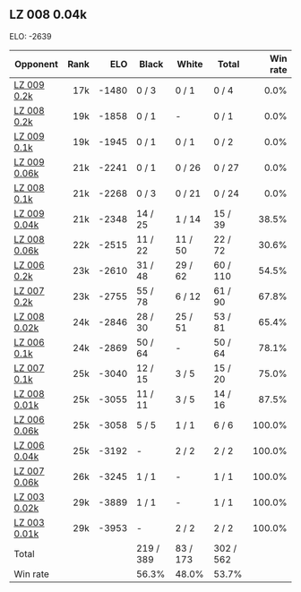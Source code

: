 ## LZ 008 0.04k ##

ELO: -2639

Opponent | Rank | ELO | Black | White | Total | Win rate
---------|-----:|----:|-------|-------|-------|-------:
[LZ 009 0.2k](LZ%20009%200.2k.md) | 17k | -1480 | 0 / 3 | 0 / 1 | 0 / 4 | 0.0%
[LZ 008 0.2k](LZ%20008%200.2k.md) | 19k | -1858 | 0 / 1 | - | 0 / 1 | 0.0%
[LZ 009 0.1k](LZ%20009%200.1k.md) | 19k | -1945 | 0 / 1 | 0 / 1 | 0 / 2 | 0.0%
[LZ 009 0.06k](LZ%20009%200.06k.md) | 21k | -2241 | 0 / 1 | 0 / 26 | 0 / 27 | 0.0%
[LZ 008 0.1k](LZ%20008%200.1k.md) | 21k | -2268 | 0 / 3 | 0 / 21 | 0 / 24 | 0.0%
[LZ 009 0.04k](LZ%20009%200.04k.md) | 21k | -2348 | 14 / 25 | 1 / 14 | 15 / 39 | 38.5%
[LZ 008 0.06k](LZ%20008%200.06k.md) | 22k | -2515 | 11 / 22 | 11 / 50 | 22 / 72 | 30.6%
[LZ 006 0.2k](LZ%20006%200.2k.md) | 23k | -2610 | 31 / 48 | 29 / 62 | 60 / 110 | 54.5%
[LZ 007 0.2k](LZ%20007%200.2k.md) | 23k | -2755 | 55 / 78 | 6 / 12 | 61 / 90 | 67.8%
[LZ 008 0.02k](LZ%20008%200.02k.md) | 24k | -2846 | 28 / 30 | 25 / 51 | 53 / 81 | 65.4%
[LZ 006 0.1k](LZ%20006%200.1k.md) | 24k | -2869 | 50 / 64 | - | 50 / 64 | 78.1%
[LZ 007 0.1k](LZ%20007%200.1k.md) | 25k | -3040 | 12 / 15 | 3 / 5 | 15 / 20 | 75.0%
[LZ 008 0.01k](LZ%20008%200.01k.md) | 25k | -3055 | 11 / 11 | 3 / 5 | 14 / 16 | 87.5%
[LZ 006 0.06k](LZ%20006%200.06k.md) | 25k | -3058 | 5 / 5 | 1 / 1 | 6 / 6 | 100.0%
[LZ 006 0.04k](LZ%20006%200.04k.md) | 25k | -3192 | - | 2 / 2 | 2 / 2 | 100.0%
[LZ 007 0.06k](LZ%20007%200.06k.md) | 26k | -3245 | 1 / 1 | - | 1 / 1 | 100.0%
[LZ 003 0.02k](LZ%20003%200.02k.md) | 29k | -3889 | 1 / 1 | - | 1 / 1 | 100.0%
[LZ 003 0.01k](LZ%20003%200.01k.md) | 29k | -3953 | - | 2 / 2 | 2 / 2 | 100.0%
Total | | | 219 / 389 | 83 / 173 | 302 / 562 | 
Win rate| | | 56.3% | 48.0% | 53.7% | 
